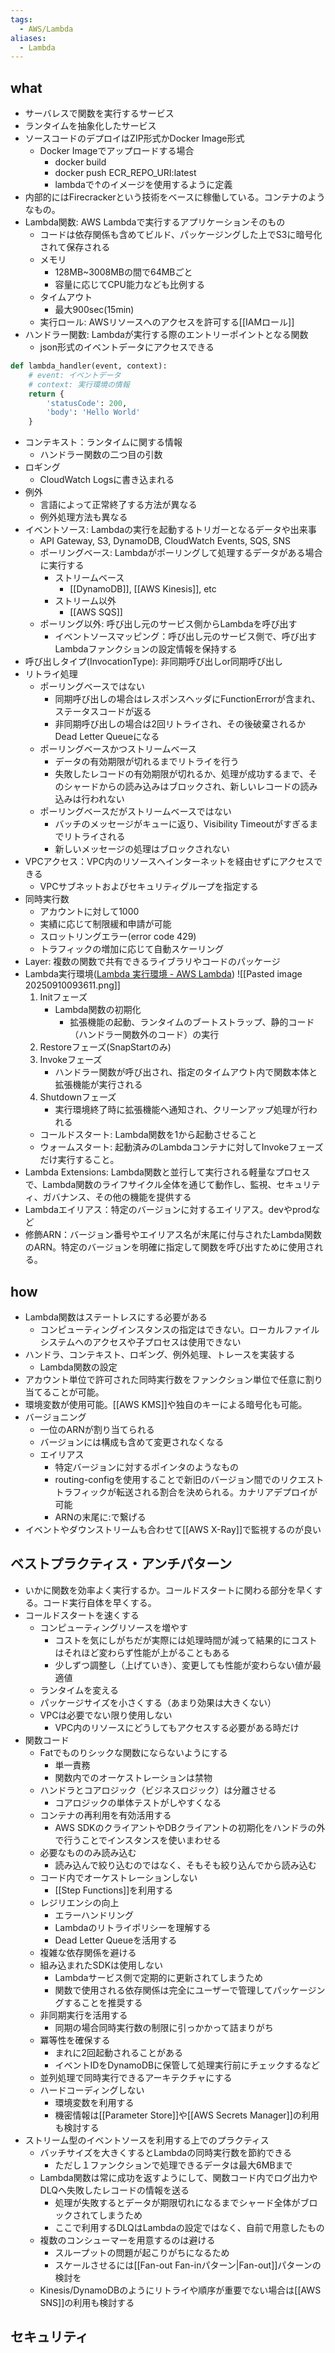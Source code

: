 ```yaml
---
tags:
  - AWS/Lambda
aliases:
  - Lambda
---
```

## what
- サーバレスで関数を実行するサービス
- ランタイムを抽象化したサービス
- ソースコードのデプロイはZIP形式かDocker Image形式
	- Docker Imageでアップロードする場合
		- docker build
		- docker push ECR_REPO_URI:latest
		- lambdaで↑のイメージを使用するように定義
- 内部的にはFirecrackerという技術をベースに稼働している。コンテナのようなもの。
- Lambda関数: AWS Lambdaで実行するアプリケーションそのもの
	- コードは依存関係も含めてビルド、パッケージングした上でS3に暗号化されて保存される
	- メモリ
		- 128MB~3008MBの間で64MBごと
		- 容量に応じてCPU能力なども比例する
	- タイムアウト
		- 最大900sec(15min)
	- 実行ロール: AWSリソースへのアクセスを許可する[[IAMロール]]
- ハンドラー関数: Lambdaが実行する際のエントリーポイントとなる関数
	- json形式のイベントデータにアクセスできる
```python
def lambda_handler(event, context):
    # event: イベントデータ
    # context: 実行環境の情報
    return {
        'statusCode': 200,
        'body': 'Hello World'
    }
```
- コンテキスト：ランタイムに関する情報
	- ハンドラー関数の二つ目の引数
- ロギング
	- CloudWatch Logsに書き込まれる
- 例外
	- 言語によって正常終了する方法が異なる
	- 例外処理方法も異なる
- イベントソース: Lambdaの実行を起動するトリガーとなるデータや出来事
	- API Gateway, S3, DynamoDB, CloudWatch Events, SQS, SNS
	- ポーリングベース: Lambdaがポーリングして処理するデータがある場合に実行する
		- ストリームベース
			- [[DynamoDB]], [[AWS Kinesis]], etc
		- ストリーム以外
			- [[AWS SQS]]
	- ポーリング以外: 呼び出し元のサービス側からLambdaを呼び出す
		- イベントソースマッピング：呼び出し元のサービス側で、呼び出すLambdaファンクションの設定情報を保持する
- 呼び出しタイプ(InvocationType): 非同期呼び出しor同期呼び出し
- リトライ処理
	- ポーリングベースではない
		- 同期呼び出しの場合はレスポンスヘッダにFunctionErrorが含まれ、ステータスコードが返る
		- 非同期呼び出しの場合は2回リトライされ、その後破棄されるかDead Letter Queueになる
	- ポーリングベースかつストリームベース
		- データの有効期限が切れるまでリトライを行う
		- 失敗したレコードの有効期限が切れるか、処理が成功するまで、そのシャードからの読み込みはブロックされ、新しいレコードの読み込みは行われない
	- ポーリングベースだがストリームベースではない
		- バッチのメッセージがキューに返り、Visibility Timeoutがすぎるまでリトライされる
		- 新しいメッセージの処理はブロックされない
- VPCアクセス：VPC内のリソースへインターネットを経由せずにアクセスできる
	- VPCサブネットおよびセキュリティグループを指定する
- 同時実行数
	- アカウントに対して1000
	- 実績に応じて制限緩和申請が可能
	- スロットリングエラー(error code 429)
	- トラフィックの増加に応じて自動スケーリング
- Layer: 複数の関数で共有できるライブラリやコードのパッケージ
- Lambda実行環境([Lambda 実行環境 - AWS Lambda](https://docs.aws.amazon.com/ja_jp/lambda/latest/dg/lambda-runtime-environment.html))
![[Pasted image 20250910093611.png]]
	1. Initフェーズ
		- Lambda関数の初期化
			- 拡張機能の起動、ランタイムのブートストラップ、静的コード（ハンドラー関数外のコード）の実行
	2. Restoreフェーズ(SnapStartのみ)
	3. Invokeフェーズ
		- ハンドラー関数が呼び出され、指定のタイムアウト内で関数本体と拡張機能が実行される
	4. Shutdownフェーズ
		- 実行環境終了時に拡張機能へ通知され、クリーンアップ処理が行われる
	- コールドスタート: Lambda関数を1から起動させること
	- ウォームスタート: 起動済みのLambdaコンテナに対してInvokeフェーズだけ実行すること。
- Lambda Extensions: Lambda関数と並行して実行される軽量なプロセスで、Lambda関数のライフサイクル全体を通じて動作し、監視、セキュリティ、ガバナンス、その他の機能を提供する
- Lambdaエイリアス：特定のバージョンに対するエイリアス。devやprodなど
- 修飾ARN：バージョン番号やエイリアス名が末尾に付与されたLambda関数のARN。特定のバージョンを明確に指定して関数を呼び出すために使用される。
## how
- Lambda関数はステートレスにする必要がある
	- コンピューティングインスタンスの指定はできない。ローカルファイルシステムへのアクセスや子プロセスは使用できない
- ハンドラ、コンテキスト、ロギング、例外処理、トレースを実装する
	- Lambda関数の設定
- アカウント単位で許可された同時実行数をファンクション単位で任意に割り当てることが可能。
- 環境変数が使用可能。[[AWS KMS]]や独自のキーによる暗号化も可能。
- バージョニング
	- 一位のARNが割り当てられる
	- バージョンには構成も含めて変更されなくなる
	- エイリアス
		- 特定バージョンに対するポインタのようなもの
		- routing-configを使用することで新旧のバージョン間でのリクエストトラフィックが転送される割合を決められる。カナリアデプロイが可能
		- ARNの末尾に:で繋げる
- イベントやダウンストリームも合わせて[[AWS X-Ray]]で監視するのが良い
## ベストプラクティス・アンチパターン
- いかに関数を効率よく実行するか。コールドスタートに関わる部分を早くする。コード実行自体を早くする。
- コールドスタートを速くする
	- コンピューティングリソースを増やす
		- コストを気にしがちだが実際には処理時間が減って結果的にコストはそれほど変わらず性能が上がることもある
		- 少しずつ調整し（上げていき）、変更しても性能が変わらない値が最適値
	- ランタイムを変える
	- パッケージサイズを小さくする（あまり効果は大きくない）
	- VPCは必要でない限り使用しない
		- VPC内のリソースにどうしてもアクセスする必要がある時だけ
- 関数コード
	- Fatでものりシックな関数にならないようにする
		- 単一責務
		- 関数内でのオーケストレーションは禁物
	- ハンドラとコアロジック（ビジネスロジック）は分離させる
		- コアロジックの単体テストがしやすくなる
	- コンテナの再利用を有効活用する
		- AWS SDKのクライアントやDBクライアントの初期化をハンドラの外で行うことでインスタンスを使いまわせる
	- 必要なもののみ読み込む
		- 読み込んで絞り込むのではなく、そもそも絞り込んでから読み込む
	- コード内でオーケストレーションしない
		- [[Step Functions]]を利用する
	- レジリエンシの向上
		- エラーハンドリング
		- Lambdaのリトライポリシーを理解する
		- Dead Letter Queueを活用する
	- 複雑な依存関係を避ける
	- 組み込まれたSDKは使用しない
		- Lambdaサービス側で定期的に更新されてしまうため
		- 関数で使用される依存関係は完全にユーザーで管理してパッケージングすることを推奨する
	- 非同期実行を活用する
		- 同期の場合同時実行数の制限に引っかかって詰まりがち
	- 冪等性を確保する
		- まれに2回起動されることがある
		- イベントIDをDynamoDBに保管して処理実行前にチェックするなど
	- 並列処理で同時実行できるアーキテクチャにする
	- ハードコーディングしない
		- 環境変数を利用する
		- 機密情報は[[Parameter Store]]や[[AWS Secrets Manager]]の利用も検討する
- ストリーム型のイベントソースを利用する上でのプラクティス
	- バッチサイズを大きくするとLambdaの同時実行数を節約できる
		- ただし１ファンクションで処理できるデータは最大6MBまで
	- Lambda関数は常に成功を返すようにして、関数コード内でログ出力やDLQへ失敗したレコードの情報を送る
		- 処理が失敗するとデータが期限切れになるまでシャード全体がブロックされてしまうため
		- ここで利用するDLQはLambdaの設定ではなく、自前で用意したもの
	- 複数のコンシューマーを用意するのは避ける
		- スループットの問題が起こりがちになるため
		- スケールさせるには[[Fan-out Fan-inパターン|Fan-out]]パターンの検討を
	- Kinesis/DynamoDBのようにリトライや順序が重要でない場合は[[AWS SNS]]の利用も検討する
## セキュリティ